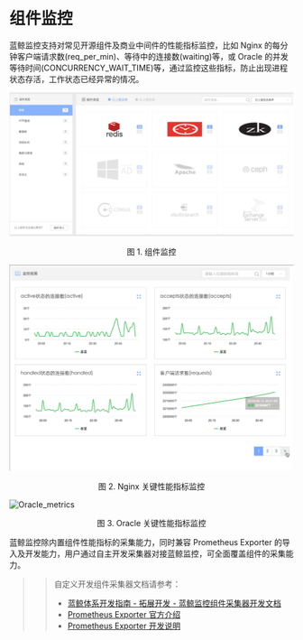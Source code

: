 # 组件监控

蓝鲸监控支持对常见开源组件及商业中间件的性能指标监控，比如 Nginx 的每分钟客户端请求数(req_per_min)、等待中的连接数(waiting)等，或 Oracle 的并发等待时间(CONCURRENCY_WAIT_TIME)等，通过监控这些指标，防止出现进程状态存活，工作状态已经异常的情况。

![](../media/15365875823211.jpg)
<center>图 1. 组件监控</center>

![Nginx_metrics](../media/Nginx_metrics.gif)
<center>图 2. Nginx 关键性能指标监控</center>

![Oracle_metrics](../media/Oracle_metrics.gif)
<center>图 3. Oracle 关键性能指标监控</center>

蓝鲸监控除内置组件性能指标的采集能力，同时兼容 Prometheus Exporter 的导入及开发能力，用户通过自主开发采集器对接蓝鲸监控，可全面覆盖组件的采集能力。

>> 自定义开发组件采集器文档请参考：
>> - [蓝鲸体系开发指南 - 拓展开发 - 蓝鲸监控组件采集器开发文档](5.1/开发指南/扩展开发/monitor.md)
>> - [Prometheus Exporter 官方介绍](https://prometheus.io/docs/instrumenting/exporters/)
>> - [Prometheus Exporter 开发说明](https://prometheus.io/docs/instrumenting/writing_exporters/)
